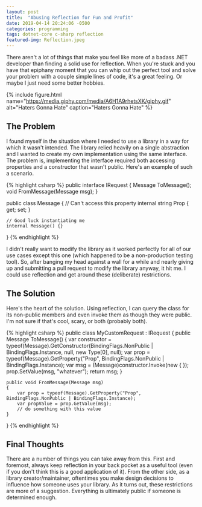 ```yaml
---
layout: post
title:  "Abusing Reflection for Fun and Profit"
date: 2019-04-14 20:24:06 -0500
categories: programming
tags: dotnet-core c-sharp reflection
featured-img: Reflection.jpeg
---
```

There aren't a lot of things that make you feel like more of a badass .NET developer than finding a solid use for reflection. When you're stuck and you have that epiphany moment that you can whip out the perfect tool and solve your problem with a couple simple lines of code, it's a great feeling. Or maybe I just need some better hobbies.

<!-- more -->

{% include figure.html name="https://media.giphy.com/media/A6H1A9rhetsXK/giphy.gif" alt="Haters Gonna Hate" caption="Haters Gonna Hate" %}

## The Problem

I found myself in the situation where I needed to use a library in a way for which it wasn't intended. The library relied heavily on a single abstraction and I wanted to create my own implementation using the same interface. The problem is, implementing the interface required both accessing properties and a constructor that wasn't public. Here's an example of such a scenario.

{% highlight csharp %}
public interface IRequest
{
    Message ToMessage();
    void FromMessage(Message msg);
}

public class Message
{
    // Can't access this property
    internal string Prop { get; set; }

    // Good luck instantiating me
    internal Message() {}
}
{% endhighlight %}

I didn't really want to modify the library as it worked perfectly for all of our use cases except this one (which happened to be a non-production testing tool). So, after banging my head against a wall for a while and nearly giving up and submitting a pull request to modify the library anyway, it hit me. I could use reflection and get around these (deliberate) restrictions.

## The Solution

Here's the heart of the solution. Using reflection, I can query the class for its non-public members and even invoke them as though they were public. I'm not sure if that's cool, scary, or both (probably both).

{% highlight csharp %}
public class MyCustomRequest : IRequest
{
    public Message ToMessage()
    {
        var constructor = typeof(Message).GetConstructor(BindingFlags.NonPublic | BindingFlags.Instance,
            null, new Type[0], null);
        var prop = typeof(Message).GetProperty("Prop", BindingFlags.NonPublic | BindingFlags.Instance);
        var msg = (Message)constructor.Invoke(new { });
        prop.SetValue(msg, "whatever");
        return msg;
    }

    public void FromMessage(Message msg)
    {
        var prop = typeof(Message).GetProperty("Prop", BindingFlags.NonPublic | BindingFlags.Instance);
        var propValue = prop.GetValue(msg);
        // do something with this value
    }
}
{% endhighlight %}

## Final Thoughts

There are a number of things you can take away from this. First and foremost, always keep reflection in your back pocket as a useful tool (even if you don't think this is a good application of it). From the other side, as a library creator/maintainer, oftentimes you make design decisions to influence how someone uses your library. As it turns out, these restrictions are more of a suggestion. Everything is ultimately public if someone is determined enough.
